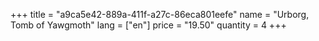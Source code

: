 +++
title = "a9ca5e42-889a-411f-a27c-86eca801eefe"
name = "Urborg, Tomb of Yawgmoth"
lang = ["en"]
price = "19.50"
quantity = 4
+++
